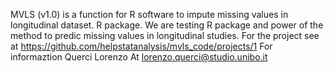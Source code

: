 MVLS (v1.0) is a function for R software to impute missing values in longitudinal dataset. R package.
We are testing R package and power of the method to predic missing values in longitudinal studies.
For the project see at https://github.com/helpstatanalysis/mvls_code/projects/1
For informaztion Querci Lorenzo At lorenzo.querci@studio.unibo.it
